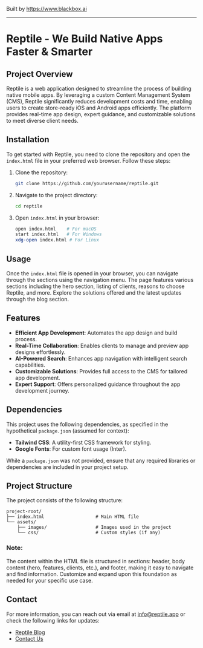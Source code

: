 
Built by https://www.blackbox.ai

---

# Reptile - We Build Native Apps Faster & Smarter

## Project Overview
Reptile is a web application designed to streamline the process of building native mobile apps. By leveraging a custom Content Management System (CMS), Reptile significantly reduces development costs and time, enabling users to create store-ready iOS and Android apps efficiently. The platform provides real-time app design, expert guidance, and customizable solutions to meet diverse client needs.

## Installation
To get started with Reptile, you need to clone the repository and open the `index.html` file in your preferred web browser. Follow these steps:

1. Clone the repository:
   ```bash
   git clone https://github.com/yourusername/reptile.git
   ```
2. Navigate to the project directory:
   ```bash
   cd reptile
   ```
3. Open `index.html` in your browser:
   ```bash
   open index.html    # For macOS
   start index.html   # For Windows
   xdg-open index.html # For Linux
   ```

## Usage
Once the `index.html` file is opened in your browser, you can navigate through the sections using the navigation menu. The page features various sections including the hero section, listing of clients, reasons to choose Reptile, and more. Explore the solutions offered and the latest updates through the blog section.

## Features
- **Efficient App Development**: Automates the app design and build process.
- **Real-Time Collaboration**: Enables clients to manage and preview app designs effortlessly.
- **AI-Powered Search**: Enhances app navigation with intelligent search capabilities.
- **Customizable Solutions**: Provides full access to the CMS for tailored app development.
- **Expert Support**: Offers personalized guidance throughout the app development journey.

## Dependencies
This project uses the following dependencies, as specified in the hypothetical `package.json` (assumed for context):
- **Tailwind CSS**: A utility-first CSS framework for styling.
- **Google Fonts**: For custom font usage (Inter).

While a `package.json` was not provided, ensure that any required libraries or dependencies are included in your project setup.

## Project Structure
The project consists of the following structure:

```
project-root/
├── index.html                   # Main HTML file
└── assets/
    ├── images/                  # Images used in the project
    └── css/                     # Custom styles (if any)
```

### Note:
The content within the HTML file is structured in sections: header, body content (hero, features, clients, etc.), and footer, making it easy to navigate and find information. Customize and expand upon this foundation as needed for your specific use case.

## Contact
For more information, you can reach out via email at info@reptile.app or check the following links for updates:
- [Reptile Blog](https://www.reptile.app/blogs/)
- [Contact Us](https://www.reptile.app/contact-us/)